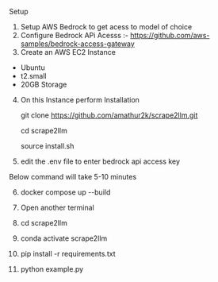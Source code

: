 Setup
1) Setup AWS Bedrock to get acess to model of choice
2) Configure Bedrock APi Acesss :- https://github.com/aws-samples/bedrock-access-gateway
3) Create an AWS EC2 Instance
 - Ubuntu
 - t2.small
 - 20GB Storage

4) On this Instance perform Installation
   
   git clone https://github.com/amathur2k/scrape2llm.git

   cd scrape2llm

   source install.sh

6) edit the .env file to enter bedrock api access key
   
Below command will take 5-10 minutes 

6)  docker compose up --build

7)  Open another terminal
8)  cd scrape2llm
9)  conda activate scrape2llm
10) pip install -r requirements.txt  
12)  python example.py

